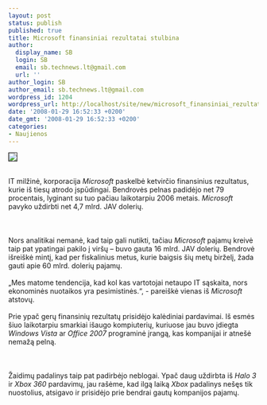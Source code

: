 ```yaml
---
layout: post
status: publish
published: true
title: Microsoft finansiniai rezultatai stulbina
author:
  display_name: SB
  login: SB
  email: sb.technews.lt@gmail.com
  url: ''
author_login: SB
author_email: sb.technews.lt@gmail.com
wordpress_id: 1204
wordpress_url: http://localhost/site/new/microsoft_finansiniai_rezultatai_stulbina/
date: '2008-01-29 16:52:33 +0200'
date_gmt: '2008-01-29 16:52:33 +0200'
categories:
- Naujienos
---
```

<div class="imgright"><img src="http://tbn0.google.com/images?q=tbn:EocLDVKBc0s5QM:http://www.iplus.ro/images/microsoft-logo.jpg" border="1"></div>
<p><br>IT milžinė, korporacija <i>Microsoft</i> paskelbė ketvirčio finansinius rezultatus, kurie iš tiesų atrodo įspūdingai. Bendrovės pelnas padidėjo net 79 procentais, lyginant su tuo pačiau laikotarpiu 2006 metais. <i>Microsoft</i> pavyko uždirbti net 4,7 mlrd. JAV dolerių.<br />
<br><br />
<br>Nors analitikai nemanė, kad taip gali nutikti, tačiau <i>Microsoft</i> pajamų kreivė taip pat ypatingai pakilo į viršų – buvo gauta 16 mlrd. JAV dolerių. Bendrovė išreiškė mintį, kad per fiskalinius metus, kurie baigsis šių metų birželį, žada gauti apie 60 mlrd. dolerių pajamų.<br />
<br> „Mes matome tendencija, kad kol kas vartotojai netaupo IT sąskaita, nors ekonominės nuotaikos yra pesimistinės.“, - pareiškė vienas iš <i>Microsoft</i> atstovų.<br />
<br>Prie ypač gerų finansinių rezultatų prisidėjo kalėdiniai pardavimai. Iš esmės šiuo laikotarpiu smarkiai išaugo kompiuterių, kuriuose jau buvo įdiegta <i>Windows Vista</i> ar <i>Office 2007</i> programinė įrangą, kas kompanijai ir atnešė nemažą pelną.<br />
<br><br />
<br>Žaidimų padalinys taip pat padirbėjo neblogai. Ypač daug uždirbta iš <i>Halo 3</i> ir <i>Xbox 360</i> pardavimų, jau rašėme, kad ilgą laiką <i>Xbox</i> padalinys nešęs tik nuostolius, atsigavo ir prisidėjo prie bendrai gautų kompanijos pajamų.<br />
<br></p>
